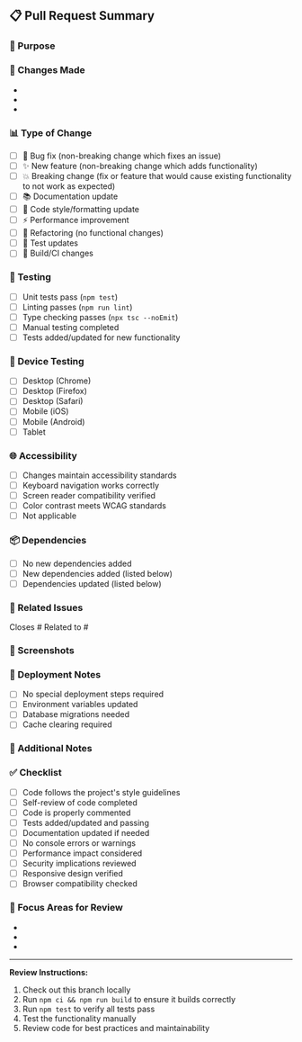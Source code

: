 ## 📋 Pull Request Summary

### 🎯 Purpose
<!-- Briefly describe what this PR does and why it's needed -->

### 🔧 Changes Made
<!-- List the main changes made in this PR -->
- 
- 
- 

### 📊 Type of Change
<!-- Mark the relevant option with an "x" -->
- [ ] 🐛 Bug fix (non-breaking change which fixes an issue)
- [ ] ✨ New feature (non-breaking change which adds functionality)
- [ ] 💥 Breaking change (fix or feature that would cause existing functionality to not work as expected)
- [ ] 📚 Documentation update
- [ ] 🎨 Code style/formatting update
- [ ] ⚡ Performance improvement
- [ ] 🔧 Refactoring (no functional changes)
- [ ] 🧪 Test updates
- [ ] 🔨 Build/CI changes

### 🧪 Testing
<!-- Describe how you tested these changes -->
- [ ] Unit tests pass (`npm test`)
- [ ] Linting passes (`npm run lint`)
- [ ] Type checking passes (`npx tsc --noEmit`)
- [ ] Manual testing completed
- [ ] Tests added/updated for new functionality

### 📱 Device Testing
<!-- Mark which devices you tested on -->
- [ ] Desktop (Chrome)
- [ ] Desktop (Firefox)
- [ ] Desktop (Safari)
- [ ] Mobile (iOS)
- [ ] Mobile (Android)
- [ ] Tablet

### 🌐 Accessibility
<!-- Mark if applicable -->
- [ ] Changes maintain accessibility standards
- [ ] Keyboard navigation works correctly
- [ ] Screen reader compatibility verified
- [ ] Color contrast meets WCAG standards
- [ ] Not applicable

### 📦 Dependencies
<!-- Mark if applicable -->
- [ ] No new dependencies added
- [ ] New dependencies added (listed below)
- [ ] Dependencies updated (listed below)

### 🔗 Related Issues
<!-- Link any related issues -->
Closes #
Related to #

### 📸 Screenshots
<!-- If applicable, add screenshots to help explain your changes -->

### 🚀 Deployment Notes
<!-- Any special deployment considerations -->
- [ ] No special deployment steps required
- [ ] Environment variables updated
- [ ] Database migrations needed
- [ ] Cache clearing required

### 📝 Additional Notes
<!-- Any additional context or notes for reviewers -->

### ✅ Checklist
<!-- Mark items as complete -->
- [ ] Code follows the project's style guidelines
- [ ] Self-review of code completed
- [ ] Code is properly commented
- [ ] Tests added/updated and passing
- [ ] Documentation updated if needed
- [ ] No console errors or warnings
- [ ] Performance impact considered
- [ ] Security implications reviewed
- [ ] Responsive design verified
- [ ] Browser compatibility checked

### 🎯 Focus Areas for Review
<!-- Guide reviewers on what to focus on -->
- 
- 
- 

---

**Review Instructions:**
1. Check out this branch locally
2. Run `npm ci && npm run build` to ensure it builds correctly
3. Run `npm test` to verify all tests pass
4. Test the functionality manually
5. Review code for best practices and maintainability
